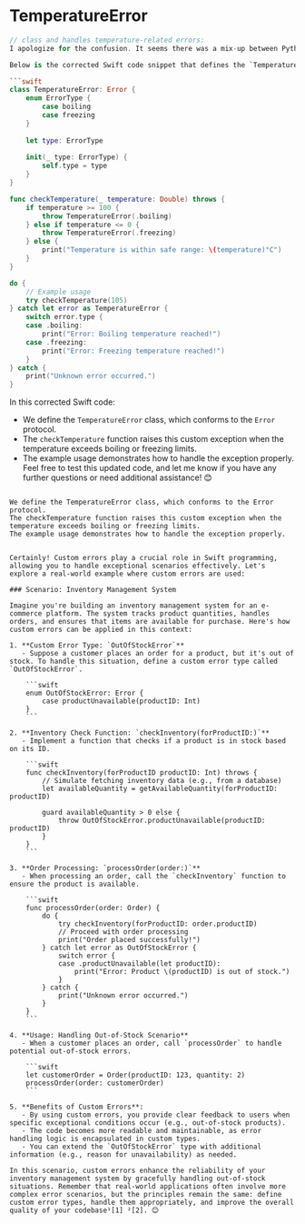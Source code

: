 # TemperatureError

```swift
// class and handles temperature-related errors:
I apologize for the confusion. It seems there was a mix-up between Python and Swift code. Let's correct that.

Below is the corrected Swift code snippet that defines the `TemperatureError` class and handles temperature-related errors:

```swift
class TemperatureError: Error {
    enum ErrorType {
        case boiling
        case freezing
    }
    
    let type: ErrorType
    
    init(_ type: ErrorType) {
        self.type = type
    }
}

func checkTemperature(_ temperature: Double) throws {
    if temperature >= 100 {
        throw TemperatureError(.boiling)
    } else if temperature <= 0 {
        throw TemperatureError(.freezing)
    } else {
        print("Temperature is within safe range: \(temperature)°C")
    }
}

do {
    // Example usage
    try checkTemperature(105)
} catch let error as TemperatureError {
    switch error.type {
    case .boiling:
        print("Error: Boiling temperature reached!")
    case .freezing:
        print("Error: Freezing temperature reached!")
    }
} catch {
    print("Unknown error occurred.")
}
```

In this corrected Swift code:

- We define the `TemperatureError` class, which conforms to the `Error` protocol.
- The `checkTemperature` function raises this custom exception when the temperature exceeds boiling or freezing limits.
- The example usage demonstrates how to handle the exception properly.
Feel free to test this updated code, and let me know if you have any further questions or need additional assistance! 😊

```

We define the TemperatureError class, which conforms to the Error protocol.
The checkTemperature function raises this custom exception when the temperature exceeds boiling or freezing limits.
The example usage demonstrates how to handle the exception properly.


Certainly! Custom errors play a crucial role in Swift programming, allowing you to handle exceptional scenarios effectively. Let's explore a real-world example where custom errors are used:

### Scenario: Inventory Management System

Imagine you're building an inventory management system for an e-commerce platform. The system tracks product quantities, handles orders, and ensures that items are available for purchase. Here's how custom errors can be applied in this context:

1. **Custom Error Type: `OutOfStockError`**
   - Suppose a customer places an order for a product, but it's out of stock. To handle this situation, define a custom error type called `OutOfStockError`.

    ```swift
    enum OutOfStockError: Error {
        case productUnavailable(productID: Int)
    }
    ```

2. **Inventory Check Function: `checkInventory(forProductID:)`**
   - Implement a function that checks if a product is in stock based on its ID.

    ```swift
    func checkInventory(forProductID productID: Int) throws {
        // Simulate fetching inventory data (e.g., from a database)
        let availableQuantity = getAvailableQuantity(forProductID: productID)

        guard availableQuantity > 0 else {
            throw OutOfStockError.productUnavailable(productID: productID)
        }
    }
    ```

3. **Order Processing: `processOrder(order:)`**
   - When processing an order, call the `checkInventory` function to ensure the product is available.

    ```swift
    func processOrder(order: Order) {
        do {
            try checkInventory(forProductID: order.productID)
            // Proceed with order processing
            print("Order placed successfully!")
        } catch let error as OutOfStockError {
            switch error {
            case .productUnavailable(let productID):
                print("Error: Product \(productID) is out of stock.")
            }
        } catch {
            print("Unknown error occurred.")
        }
    }
    ```

4. **Usage: Handling Out-of-Stock Scenario**
   - When a customer places an order, call `processOrder` to handle potential out-of-stock errors.

    ```swift
    let customerOrder = Order(productID: 123, quantity: 2)
    processOrder(order: customerOrder)
    ```

5. **Benefits of Custom Errors**:
   - By using custom errors, you provide clear feedback to users when specific exceptional conditions occur (e.g., out-of-stock products).
   - The code becomes more readable and maintainable, as error handling logic is encapsulated in custom types.
   - You can extend the `OutOfStockError` type with additional information (e.g., reason for unavailability) as needed.

In this scenario, custom errors enhance the reliability of your inventory management system by gracefully handling out-of-stock situations. Remember that real-world applications often involve more complex error scenarios, but the principles remain the same: define custom error types, handle them appropriately, and improve the overall quality of your codebase¹[1] ²[2]. 😊



